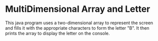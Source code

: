 # MultiDimensional Array and Letter

This java program uses a two-dimensional array to represent the screen and fills it with the appropriate characters to form the letter "B". It then prints the array to display the letter on the console.
